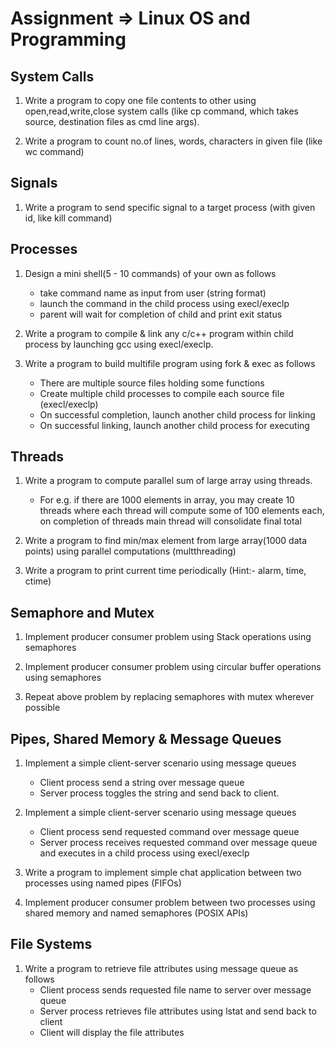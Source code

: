# Assignment => Linux OS and Programming

## System Calls
1. Write a program to copy one file contents to other using open,read,write,close system calls (like cp command, which takes source, destination files as cmd line args). 

2. Write a program to count no.of lines, words, characters in given file (like wc command)

## Signals
1. Write a program to send specific signal to a target process (with given id, like kill command)

## Processes
1. Design a mini shell(5 - 10 commands) of your own as follows
   * take command name as input from user (string format)
   * launch the command in the child process using execl/execlp
   * parent will wait for completion of child and print exit status

2. Write a program to compile & link any c/c++ program within child process by launching gcc using execl/execlp.

3. Write a program to build multifile program using fork & exec as follows
   * There are multiple source files holding some functions
   * Create multiple child processes to compile each source file (execl/execlp)
   * On successful completion, launch another child process for linking
   * On successful linking, launch another child process for executing

## Threads
1. Write a program to compute parallel sum of large array using threads. 
   * For e.g. if there are 1000 elements in array, you may create 10 threads where each thread will compute some of 100 elements each, on completion of threads main thread will consolidate final total

2. Write a program to find min/max element from large array(1000 data points) using parallel computations (multthreading)

3. Write a program to print current time periodically (Hint:- alarm, time, ctime)


## Semaphore and Mutex

1. Implement producer consumer problem using Stack operations using semaphores

2. Implement producer consumer problem using circular buffer operations using semaphores
 
3. Repeat above problem by replacing semaphores with mutex wherever possible

## Pipes, Shared Memory & Message Queues
1. Implement a simple client-server scenario using message queues
   * Client process send a string over message queue
   * Server process toggles the string and send back to client.

2. Implement a simple client-server scenario using message queues
   * Client process send requested command over message queue
   * Server process receives requested command over message queue and executes in a child process using execl/execlp

3. Write a program to implement simple chat application between two processes using
   named pipes (FIFOs)

4. Implement producer consumer problem between two processes using shared memory and named semaphores (POSIX APIs)


## File Systems
1. Write a program to retrieve file attributes using message queue as follows
   * Client process sends requested file name to server over message queue
   * Server process retrieves file attributes using lstat and send back to client
   * Client will display the file attributes


